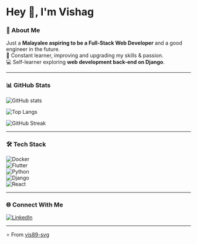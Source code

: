 # Hey 👋, I'm Vishag  

### 🚀 About Me  
Just a **Malayalee aspiring to be a Full-Stack Web Developer** and a good engineer in the future.  
🌱 Constant learner, improving and upgrading my skills & passion.  
💻 Self-learner exploring **web development back-end on Django**.  

---

### 📊 GitHub Stats  

![GitHub stats](https://github-readme-stats.vercel.app/api?username=vis89-svg&show_icons=true&theme=radical)  

![Top Langs](https://github-readme-stats.vercel.app/api/top-langs/?username=vis89-svg&layout=compact&theme=radical)  

![GitHub Streak](https://streak-stats.demolab.com?user=vis89-svg&theme=radical)  

---

### 🛠️ Tech Stack  
![Docker](https://img.shields.io/badge/Docker-2496ED?style=for-the-badge&logo=docker&logoColor=white)  
![Flutter](https://img.shields.io/badge/Flutter-02569B?style=for-the-badge&logo=flutter&logoColor=white)  
![Python](https://img.shields.io/badge/Python-3776AB?style=for-the-badge&logo=python&logoColor=white)  
![Django](https://img.shields.io/badge/Django-092E20?style=for-the-badge&logo=django&logoColor=white)  
![React](https://img.shields.io/badge/React-20232A?style=for-the-badge&logo=react&logoColor=61DAFB)  

---

### 🌐 Connect With Me  
[![LinkedIn](https://img.shields.io/badge/LinkedIn-%230077B5.svg?&style=for-the-badge&logo=linkedin&logoColor=white)](https://www.linkedin.com/in/vishag-s-9499491b9/)  

---
⭐️ From [vis89-svg](https://github.com/vis89-svg)
